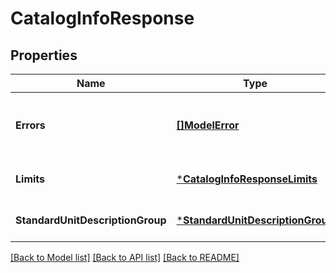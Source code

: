 # CatalogInfoResponse

## Properties

 Name                             | Type                                                                 | Description                                  | Notes                        
----------------------------------|----------------------------------------------------------------------|----------------------------------------------|------------------------------
 **Errors**                       | [**[]ModelError**](Error.md)                                         | Any errors that occurred during the request. | [optional] [default to null] 
 **Limits**                       | [***CatalogInfoResponseLimits**](CatalogInfoResponseLimits.md)       |                                              | [optional] [default to null] 
 **StandardUnitDescriptionGroup** | [***StandardUnitDescriptionGroup**](StandardUnitDescriptionGroup.md) |                                              | [optional] [default to null] 

[[Back to Model list]](../README.md#documentation-for-models) [[Back to API list]](../README.md#documentation-for-api-endpoints) [[Back to README]](../README.md)

